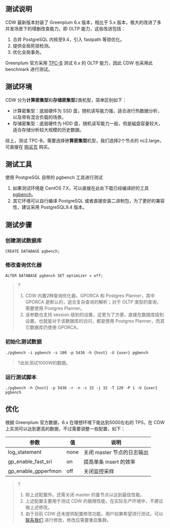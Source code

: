 ## 测试说明
CDW 最新版本封装了 Greenplum 6.x 版本，相比于 5.x 版本，极大的改进了多并发场景下的增删改查能力，即 OLTP 能力，这些改进包括：
1. 合并 PostgreSQL 内核至9.4，引入 fastpath 等锁优化。
2. 提供全局死锁检测。
3. 优化全局事务。
 
Greenplum 官方采用 [TPC-B](http://www.tpc.org/tpcb/) 测试 6.x 的 OLTP 能力，因此 CDW 也采用此 benchmark 进行测试。

## 测试环境
CDW 分为**计算密集型**和**存储密集型**2类机型，简单区别如下：
- 计算密集型：底层硬件为 SSD 盘，随机读写能力强，适合进行热数据分析，以及带有混合负载的场景。
- 存储密集型：底层硬件为 HDD 盘，随机读写能力一般，但是磁盘容量较大，适合存储分析较大规模的历史数据。

综上，测试 TPC-B，需要选择**计算密集型**机型，我们选择2个节点的 nc2.large，可直接在 [购买页](https://buy.cloud.tencent.com/snova#/) 购买。

## 测试工具
使用 PostgreSQL 自带的 pgbench 工具进行测试
1. 如果测试环境是 CentOS 7.X，可以直接在此处下载已经编译好的工具 [pgbench](https://packagedown-online-1256722404.cos.ap-guangzhou.myqcloud.com/pgbench/pgbench)。
2. 其它环境可以自行编译 PostgreSQL 或者直接安装二进制包，为了更好的兼容性，建议采用 PostgreSQL9.4 版本。


## 测试步骤

### 创建测试数据库
```
CREATE DATABASE pgbench;
```

### 修改查询优化器
```
ALTER DATABASE pgbench SET optimizer = off;
```
>?
>1. CDW 内置2种查询优化器，GPORCA 和 Postgres Planner，其中 GPORCA 是默认的，适合复杂查询的解析；对于 OLTP 类型的查询，需要使用 Postgres Planner。
>2. 该参数也支持 session 级别的设置，这里为了方便，直接在数据库级别设置，也就是对于该数据库的访问，都是使用 Postgres Planner，而其它数据库仍使用 GPORCA。

### 初始化测试数据
```
./pgbench -i pgbench -s 100 -p 5436 -h {host} -U {user} pgbench
```
>?此处测试1000W的数据。

### 运行测试脚本
```
./pgbench -h {host} -p 5436 -r -n -c 32 -j 32 -T 120 -P 1 -U {user} pgbench
```

## 优化
根据 Greenplum 官方数据，6.x 在理想环境下能达到5000左右的 TPS，在 CDW 上实测可以达到更高的数据，不过需要调整一些配置，如下：
<table>
	<thead>
	<tr>
	<th>参数</th>
  <th>值</th>
	<th>说明</th>
	</tr>
	</thead>
<tbody>
	<tr>
		<td>log_statement</td>
    <td>none</td>
		<td>关闭 master 节点的日志输出</td>
	</tr>
	<tr>
		<td>gp_enable_fast_sri</td>
		<td>on</td>
		<td>提高单条 insert 的效率</td>
	</tr>
	<tr>
		<td>gp_enable_gpperfmon</td>
		<td>off</td>
		<td>关闭监控采样</td>
	</tr>
</tbody>
</table>

>?
>1. 除上述配置外，还需关闭 master 的备节点以达到最佳性能。
>2. 上述配置主要用于测试 CDW 的极限性能，在实际生产环境中，不建议做上述修改。
>2. 由于目前 CDW 还未提供配置修改功能，用户如果希望进行测试，可以 [联系我们](https://cloud.tencent.com/document/product/878/45996) 进行修改，修改后需要重启集群。


